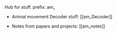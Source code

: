 Hub for stuff. prefix: am_



- Animal movement Decoder stuff: [[am_Decoder]]


- Notes from papers and projects: [[am_notes]]
